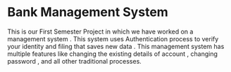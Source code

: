 # Bank Management System
This is our First Semester Project in which we have worked on a management system . This system uses Authentication process to verify your identity and filing that saves new data . This management system has multiple features like changing the existing details of account , changing password , and all other traditional processes. 
